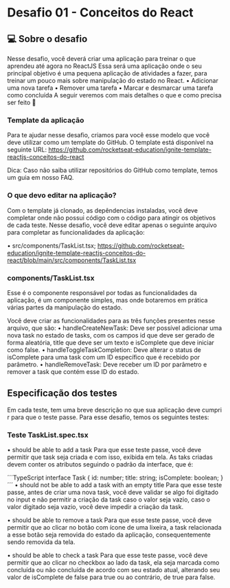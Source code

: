 # Desafio 01 - Conceitos do React

## 💻 Sobre o desafio
Nesse desafio, você deverá criar uma aplicação para treinar o que aprendeu até agora no ReactJS
Essa será uma aplicação onde o seu principal objetivo é uma pequena aplicação de atividades a fazer, para treinar um pouco mais sobre manipulação do estado no React.
•
Adicionar uma nova tarefa
•
Remover uma tarefa
•
Marcar e desmarcar uma tarefa como concluída
A seguir veremos com mais detalhes o que e como precisa ser feito 🚀

### Template da aplicação
Para te ajudar nesse desafio, criamos para você esse modelo que você deve utilizar como um template do GitHub.
O template está disponível na seguinte URL: https://github.com/rocketseat-education/ignite-template-reactjs-conceitos-do-react

Dica: Caso não saiba utilizar repositórios do GitHub como template, temos um guia em nosso FAQ.

### O que devo editar na aplicação?
Com o template já clonado, as depêndencias instaladas, você deve completar onde não possui código com o código para atingir os objetivos de cada teste. Nesse desafio, você deve editar apenas o seguinte arquivo para completar as funcionalidades da aplicação:

• src/components/TaskList.tsx;
https://github.com/rocketseat-education/ignite-template-reactjs-conceitos-do-react/blob/main/src/components/TaskList.tsx

### components/TaskList.tsx
Esse é o componente responsável por todas as funcionalidades da aplicação, é um componente simples, mas onde botaremos em prática várias partes da manipulação do estado.

Você deve criar as funcionalidades para as três funções presentes nesse arquivo, que são:
• handleCreateNewTask: Deve ser possível adicionar uma nova task no estado de tasks, com os campos id que deve ser gerado de forma aleatória, title que deve ser um texto e isComplete que deve iniciar como false.
• handleToggleTaskCompletion: Deve alterar o status de isComplete para uma task com um ID específico que é recebido por parâmetro. 
• handleRemoveTask: Deve receber um ID por parâmetro e remover a task que contém esse ID do estado.

## Especificação dos testes
Em cada teste, tem uma breve descrição no que sua aplicação deve cumprir para que o teste passe. Para esse desafio, temos os seguintes testes:

### Teste TaskList.spec.tsx
• should be able to add a task
Para que esse teste passe, você deve permitir que task seja criada e com isso, exibida em tela. As taks criadas devem conter os atributos seguindo o padrão da interface, que é:

´´´TypeScript
interface Task {
  id: number;
  title: string;
  isComplete: boolean;
}
´´´
• should not be able to add a task with an empty title
Para que esse teste passe, antes de criar uma nova task, você deve validar se algo foi digitado no input e não permitir a criação da task caso o valor seja vazio, caso o valor digitado seja vazio, você deve impedir a criação da task.

• should be able to remove a task
Para que esse teste passe, você deve permitir que ao clicar no botão com ícone de uma lixeira, a task relacionada a esse botão seja removida do estado da aplicação, consequentemente sendo removida da tela.

• should be able to check a task
Para que esse teste passe, você deve permitir que ao clicar no checkbox ao lado da task, ela seja marcada como concluída ou não concluída de acordo com seu estado atual, alterando seu valor de isComplete de false para true ou ao contrário, de true para false. 